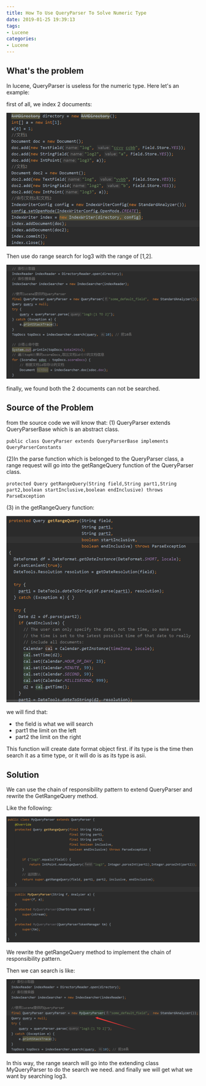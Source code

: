 ```yaml
---
title: How To Use QueryParser To Solve Numeric Type
date: 2019-01-25 19:39:13
tags:
- Lucene
categories:
- Lucene
---
```

## What's the problem
In lucene, QueryParser is useless for the numeric type. Here let's an example:

first of all, we index 2 documents:

![](./Lucene-SourceCode-HowToUseQueryParserToSolveNumericType/Lucene-SourceCode-HowToUseQueryParserToSolveNumericType1.png)


Then use do range search for log3 with the range of [1,2].

![](./Lucene-SourceCode-HowToUseQueryParserToSolveNumericType/Lucene-SourceCode-HowToUseQueryParserToSolveNumericType2.png)

finally, we found both the 2 documents can not be searched.

## Source of the Problem
from the source code we will know that:
(1) QueryParser extends QueryParserBase which is an abstract class.
    
    public class QueryParser extends QueryParserBase implements QueryParserConstants 

(2)In the parse function which is belonged to the QueryParser class, a range request will go into the getRangeQuery function of the QueryParser class.

    protected Query getRangeQuery(String field,String part1,String part2,boolean startInclusive,boolean endInclusive) throws ParseException

(3) in the getRangeQuery function:

![](./Lucene-SourceCode-HowToUseQueryParserToSolveNumericType/Lucene-SourceCode-HowToUseQueryParserToSolveNumericType3.png)

we will find that:
- the field is what we will search
- part1 the	limit on the left
- part2 the	limit on the right

This function will create date format object first. if its type is the time then search it as a time type, or it will do is as its type is asii.

## Solution
We can use the chain of responsibility pattern to extend QueryParser and rewrite the GetRangeQuery method.

Like the following:

![](./Lucene-SourceCode-HowToUseQueryParserToSolveNumericType/Lucene-SourceCode-HowToUseQueryParserToSolveNumericType4.png)


We rewrite the getRangeQuery method to implement the chain of responsibility pattern.

Then we can search is like:

![](./Lucene-SourceCode-HowToUseQueryParserToSolveNumericType/Lucene-SourceCode-HowToUseQueryParserToSolveNumericType5.png)

In this way, the range search will go into the extending class MyQueryParser to do the search we need. and finally we will get what we want by searching log3.